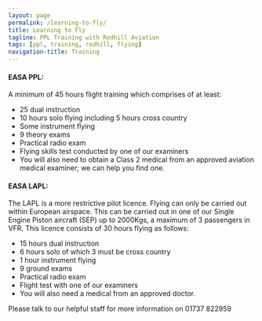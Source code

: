 ```yaml
---
layout: page
permalink: /learning-to-fly/
title: Learning to Fly
tagline: PPL Training with Redhill Aviation
tags: [ppl, training, redhill, flying]
navigation-title: Training
---
```


<h4>EASA PPL:</h4>

A minimum of 45 hours flight training which comprises of at least:
<ul>
<li>25 dual instruction</li>
<li>10 hours solo flying including 5 hours cross country</li>
<li>Some instrument flying</li>
<li>9 theory exams</li>
<li>Practical radio exam</li>
<li>Flying skills test conducted by one of our examiners</li>
<li>You will also need to obtain a Class 2 medical from an approved aviation medical examiner; we can help you find one.</li>
</ul>

<h4>EASA LAPL:</h4>

The LAPL is a more restrictive pilot licence. Flying can only be carried out within European airspace.
This can be carried out in one of our Single Engine Piston aircraft (SEP) up to 2000Kgs, a maximum of 3 passengers in VFR.
This licence consists of 30 hours flying as follows:
<ul>
<li>15 hours dual instruction</li>
<li>6 hours solo of which 3 must be cross country</li>
<li>1 hour instrument flying</li>
<li>9 ground exams</li>
<li>Practical radio exam</li>
<li>Flight test with one of our examiners</li>
<li>You will also need a medical from an approved doctor.</li>
</ul>

Please talk to our helpful staff for more information on 01737 822959